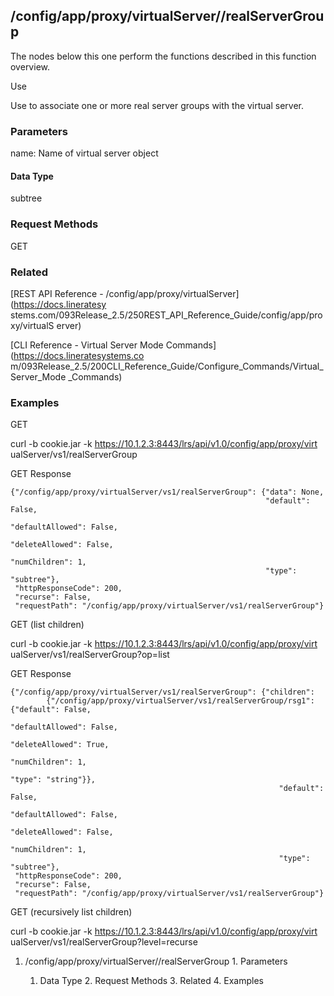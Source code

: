 ## /config/app/proxy/virtualServer/<name>/realServerGroup

The nodes below this one perform the functions described in this function
overview.

Use

Use to associate one or more real server groups with the virtual server.

### Parameters

name: Name of virtual server object

#### Data Type

subtree

### Request Methods

GET

### Related

[REST API Reference - /config/app/proxy/virtualServer](https://docs.lineratesy
stems.com/093Release_2.5/250REST_API_Reference_Guide/config/app/proxy/virtualS
erver)

[CLI Reference - Virtual Server Mode Commands](https://docs.lineratesystems.co
m/093Release_2.5/200CLI_Reference_Guide/Configure_Commands/Virtual_Server_Mode
_Commands)

### Examples

GET

curl -b cookie.jar -k https://10.1.2.3:8443/lrs/api/v1.0/config/app/proxy/virt
ualServer/vs1/realServerGroup

GET Response

    
    {"/config/app/proxy/virtualServer/vs1/realServerGroup": {"data": None,
                                                             "default": False,
                                                             "defaultAllowed": False,
                                                             "deleteAllowed": False,
                                                             "numChildren": 1,
                                                             "type": "subtree"},
     "httpResponseCode": 200,
     "recurse": False,
     "requestPath": "/config/app/proxy/virtualServer/vs1/realServerGroup"}
    

GET (list children)

curl -b cookie.jar -k https://10.1.2.3:8443/lrs/api/v1.0/config/app/proxy/virt
ualServer/vs1/realServerGroup?op=list

GET Response

    
    {"/config/app/proxy/virtualServer/vs1/realServerGroup": {"children": 
            {"/config/app/proxy/virtualServer/vs1/realServerGroup/rsg1": {"default": False,
                                                                              "defaultAllowed": False,
                                                                              "deleteAllowed": True,
                                                                              "numChildren": 1,
                                                                              "type": "string"}},
                                                                "default": False,
                                                                "defaultAllowed": False,
                                                                "deleteAllowed": False,
                                                                "numChildren": 1,
                                                                "type": "subtree"},
     "httpResponseCode": 200,
     "recurse": False,
     "requestPath": "/config/app/proxy/virtualServer/vs1/realServerGroup"}
    

GET (recursively list children)

curl -b cookie.jar -k https://10.1.2.3:8443/lrs/api/v1.0/config/app/proxy/virt
ualServer/vs1/realServerGroup?level=recurse

  1. /config/app/proxy/virtualServer/<name>/realServerGroup
    1. Parameters
      1. Data Type
    2. Request Methods
    3. Related
    4. Examples

